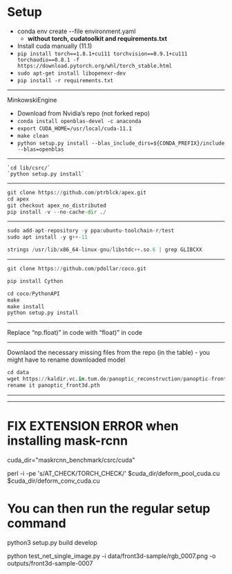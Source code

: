 # Setup

- conda env create --file environment.yaml
    - **without torch, cudatoolkit and requirements.txt**
- Install cuda manually (11.1)
- `pip install torch==1.8.1+cu111 torchvision==0.9.1+cu111 torchaudio==0.8.1 -f https://download.pytorch.org/whl/torch_stable.html`
- `sudo apt-get install libopenexr-dev`
- `pip install -r requirements.txt`

---

MinkowskiEngine

- Download from Nvidia’s repo (not forked repo)
- `conda install openblas-devel -c anaconda`
- `export CUDA_HOME=/usr/local/cuda-11.1`
- `make clean`
- `python setup.py install --blas_include_dirs=${CONDA_PREFIX}/include --blas=openblas`

---

```
`cd lib/csrc/`
`python setup.py install`
```

---

```python
git clone https://github.com/ptrblck/apex.git
cd apex
git checkout apex_no_distributed
pip install -v --no-cache-dir ./
```

---

```python
sudo add-apt-repository -y ppa:ubuntu-toolchain-r/test
sudo apt install -y g++-11

strings /usr/lib/x86_64-linux-gnu/libstdc++.so.6 | grep GLIBCXX
```

---

```python
git clone https://github.com/pdollar/coco.git

pip install Cython

cd coco/PythonAPI
make
make install
python setup.py install
```

---

Replace “np.float)” in code with “float)” in code

---
Downlaod the necessary missing files from the repo (in the table) - you might have to rename downloaded model
```python
cd data
wget https://kaldir.vc.in.tum.de/panoptic_reconstruction/panoptic-front3d.pth
rename it panoptic_front3d.pth
```

---


---
# FIX EXTENSION ERROR when installing mask-rcnn

cuda_dir="maskrcnn_benchmark/csrc/cuda"

perl -i -pe 's/AT_CHECK/TORCH_CHECK/' $cuda_dir/deform_pool_cuda.cu $cuda_dir/deform_conv_cuda.cu


# You can then run the regular setup command
python3 setup.py build develop



python test_net_single_image.py -i data/front3d-sample/rgb_0007.png -o outputs/front3d-sample-0007
